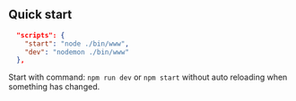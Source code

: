 ## Quick start

```json
  "scripts": {
    "start": "node ./bin/www",
    "dev": "nodemon ./bin/www"
  },
```

Start with command: `npm run dev` or `npm start` without auto reloading when something has changed.

